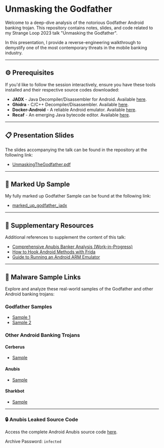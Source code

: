 <div align="center">



</div>

# **Unmasking the Godfather**

Welcome to a deep-dive analysis of the notorious Godfather Android banking trojan. This repository contains notes, slides, and code related to my Strange Loop 2023 talk "Unmasking the Godfather".  

In this presentation, I provide a reverse-engineering walkthrough to demystify one of the most contemporary threats in the mobile banking industry.

---

## :gear: **Prerequisites**

If you'd like to follow the session interactively, ensure you have these tools installed and their respective source codes downloaded:

- **JADX** - Java Decompiler/Disassembler for Android. Available [here](https://github.com/skylot/jadx).
- **Ghidra** - C/C++ Decompiler/Disassembler. Available [here](https://ghidra-sre.org/).
- **Docker-Android** - A reliable Android emulator. Available [here](https://github.com/budtmo/docker-android).
- **Recaf** - An emerging Java bytecode editor. Available [here](https://github.com/Col-E/Recaf).

---

## :clipboard: **Presentation Slides**

The slides accompanying the talk can be found in the repository at the following link:

- [UnmaskingTheGodfather.pdf](https://github.com/LaurieWired/StrangeLoop/blob/main/UnmaskingTheGodfather_strangeloop.pdf)

---

## :bug: **Marked Up Sample**

My fully marked up Godfather Sample can be found at the following link:

- [marked_up_godfather_jadx](https://github.com/LaurieWired/StrangeLoop/blob/main/marked_up_godfather_a14aad1265eb3.jadx)

---

## :book: **Supplementary Resources**

Additional references to supplement the content of this talk:

- [Comprehensive Anubis Banker Analysis (Work-in-Progress)](https://www.youtube.com/watch?v=Vs9Z3NDnVT8)
- [How to Hook Android Methods with Frida](https://www.youtube.com/watch?v=RJXsvAjZl9U)
- [Guide to Running an Android ARM Emulator](https://www.youtube.com/watch?v=fTT5hxiMv6I)

---

## :microscope: **Malware Sample Links**

Explore and analyze these real-world samples of the Godfather and other Android banking trojans:

### Godfather Samples
- [Sample 1](https://bazaar.abuse.ch/sample/0b72c22517fdefd4cf0466d8d4c634ca73b7667d378be688efe131af4ac3aed8/)
- [Sample 2](https://bazaar.abuse.ch/sample/a14aad1265eb307fbe71a3a5f6e688408ce153ff19838b3c5229f26ee3ece5dd/)

### Other Android Banking Trojans
#### Cerberus
- [Sample](https://bazaar.abuse.ch/sample/c81234b6ceb3572c6d862a9313e019b98efd83165d8c085bd3e74971c66763bb/)

#### Anubis
- [Sample](https://bazaar.abuse.ch/sample/731c0da8d74adbb557a0abd4ec2aa6c61e09d429560d76549881f08e564b27cd/)

#### Sharkbot
- [Sample](https://bazaar.abuse.ch/sample/71c78101f7792fe879a082e323fed89c5e4a43132d01d3f79ed02afd8db45497/)

---

### :lock: Anubis Leaked Source Code

Access the complete Android Anubis source code [here](https://github.com/vxunderground/MalwareSourceCode/tree/main/Android).

Archive Password: `infected`
